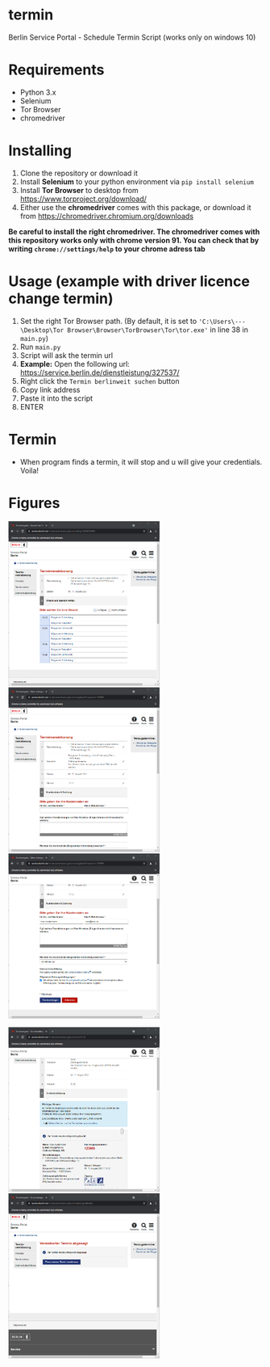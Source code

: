 # termin
Berlin Service Portal - Schedule Termin Script
(works only on windows 10)

# Requirements
- Python 3.x
- Selenium
- Tor Browser
- chromedriver

# Installing
1) Clone the repository or download it
2) Install **Selenium** to your python environment via `pip install selenium`
3) Install **Tor Browser** to desktop from https://www.torproject.org/download/
4) Either use the **chromedriver** comes with this package, or download it from https://chromedriver.chromium.org/downloads

**Be careful to install the right chromedriver. The chromedriver comes with this repository works only with chrome version 91. You can check that by writing `chrome://settings/help` to your chrome adress tab**

# Usage (example with driver licence change termin)
1) Set the right Tor Browser path. (By default, it is set to `'C:\Users\---\Desktop\Tor Browser\Browser\TorBrowser\Tor\tor.exe'` in line 38 in `main.py`)
2) Run `main.py`
3) Script will ask the termin url
4) **Example:** Open the following url: https://service.berlin.de/dienstleistung/327537/
5) Right click the `Termin berlinweit suchen` button
6) Copy link address
7) Paste it into the script
8) ENTER

# Termin
- When program finds a termin, it will stop and u will give your credentials. Voila!

# Figures
<p float="left">
  <img src="figures/ss1.png" width="300"/> 
  <img src="figures/ss2.png" width="300"/>
  <img src="figures/ss3.png" width="300"/> 
</p>
<p float="left">
  <img src="figures/ss4.png" width="300"/>
  <img src="figures/ss5.png" width="300"/>
</p>

